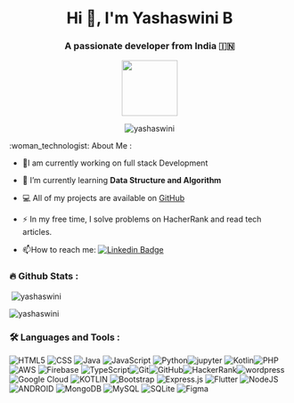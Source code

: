 <h1 align="center">Hi 👋, I'm Yashaswini B</h1>
<h3 align="center">A passionate developer from India 🇮🇳 </h3>
<div id="header" align="center">
  <img src="https://media.giphy.com/media/kJV3yFjaVYtlP0CMOR/giphy.gif" width="100"/>
</div>
<p align="center"> <img src="https://komarev.com/ghpvc/?username=yashashwini16&label=Profile%20views&color=0e75b6&style=flat" alt="yashaswini" /> </p>
:woman_technologist: About Me :
 
 - :telescope:I am currently working on full stack Development
 - 🌱 I’m currently learning **Data Structure and Algorithm**

- 💻 All of my projects are available on [GitHub](https://github.com/yashashwinib16)

- :zap: In my free time, I solve problems on HacherRank and read tech articles.

- :mailbox:How to reach me: [![Linkedin Badge](https://img.shields.io/badge/-yash-blue?style=flat&logo=Linkedin&logoColor=white)](https://www.linkedin.com/in/yashaswini-b-99b000235/)



### :fire: Github Stats :

<p>&nbsp;<img align="center" src="https://github-readme-stats.vercel.app/api?username=yashashwini16&show_icons=true&locale=en" alt="yashaswini" /></p>

<p><img align="center" src="https://github-readme-streak-stats.herokuapp.com/?user=yashashwini16&" alt="yashaswini" /></p>



### :hammer_and_wrench: Languages and Tools :
![HTML5](https://img.shields.io/badge/html5-%23E34F26.svg?style=for-the-badge&logo=html5&logoColor=white) ![CSS](https://img.shields.io/badge/CSS3-1572B6.svg?style=for-the-badge&logo=CSS3&logoColor=white) ![Java](https://img.shields.io/badge/java-%23ED8B00.svg?style=for-the-badge&logo=openjdk&logoColor=white) ![JavaScript](https://img.shields.io/badge/JavaScript-F7DF1E.svg?style=for-the-badge&logo=JavaScript&logoColor=black) ![Python](https://img.shields.io/badge/Python-3776AB.svg?style=for-the-badge&logo=Python&logoColor=white)![jupyter](https://img.shields.io/badge/Jupyter-F37626.svg?style=for-the-badge&logo=Jupyter&logoColor=white)
![Kotlin](https://img.shields.io/badge/kotlin-%237F52FF.svg?style=for-the-badge&logo=kotlin&logoColor=white)![PHP](https://img.shields.io/badge/php-%23777BB4.svg?style=for-the-badge&logo=php&logoColor=white)![AWS](https://img.shields.io/badge/Amazon%20AWS-232F3E.svg?style=for-the-badge&logo=Amazon-AWS&logoColor=white) ![Firebase](https://img.shields.io/badge/Firebase-FFCA28.svg?style=for-the-badge&logo=Firebase&logoColor=black) ![TypeScript](https://img.shields.io/badge/typescript-%23007ACC.svg?style=for-the-badge&logo=typescript&logoColor=white)![Git](https://img.shields.io/badge/git-%23F05033.svg?style=for-the-badge&logo=git&logoColor=white)![GitHub](https://img.shields.io/badge/github-%23121011.svg?style=for-the-badge&logo=github&logoColor=white)![HackerRank](https://img.shields.io/badge/-Hackerrank-2EC866?style=for-the-badge&logo=HackerRank&logoColor=white)![wordpress](https://img.shields.io/badge/WordPress-21759B.svg?style=for-the-badge&logo=WordPress&logoColor=white)
![Google Cloud](https://img.shields.io/badge/Google%20Cloud-4285F4.svg?style=for-the-badge&logo=Google-Cloud&logoColor=white) ![KOTLIN](https://img.shields.io/badge/Kotlin-7F52FF.svg?style=for-the-badge&logo=Kotlin&logoColor=white) ![Bootstrap](https://img.shields.io/badge/Bootstrap-7952B3.svg?style=for-the-badge&logo=Bootstrap&logoColor=white) ![Express.js](https://img.shields.io/badge/Express-000000.svg?style=for-the-badge&logo=Express&logoColor=white) ![Flutter](https://img.shields.io/badge/Flutter-02569B.svg?style=for-the-badge&logo=Flutter&logoColor=white) ![NodeJS](https://img.shields.io/badge/Node.js-339933.svg?style=for-the-badge&logo=nodedotjs&logoColor=white) ![ANDROID](https://img.shields.io/badge/Android%20Studio-3DDC84.svg?style=for-the-badge&logo=Android-Studio&logoColor=white)  ![MongoDB](https://img.shields.io/badge/MongoDB-%234ea94b.svg?style=flat&logo=mongodb&logoColor=white) ![MySQL](https://img.shields.io/badge/MySQL-4479A1.svg?style=for-the-badge&logo=MySQL&logoColor=white) ![SQLite](https://img.shields.io/badge/SQLite-003B57.svg?style=for-the-badge&logo=SQLite&logoColor=white)	![Figma](https://img.shields.io/badge/Figma-F24E1E.svg?style=for-the-badge&logo=Figma&logoColor=white) 
